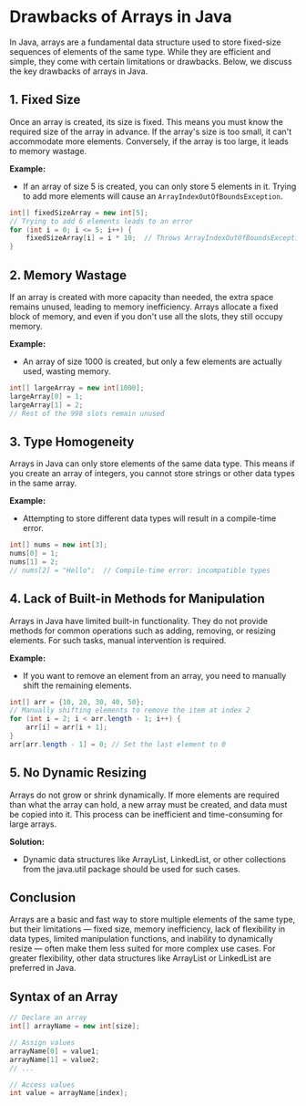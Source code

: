 # Drawbacks of Arrays in Java

In Java, arrays are a fundamental data structure used to store fixed-size sequences of elements of the same type. While they are efficient and simple, they come with certain limitations or drawbacks. Below, we discuss the key drawbacks of arrays in Java.

## 1. Fixed Size
Once an array is created, its size is fixed. This means you must know the required size of the array in advance. If the array's size is too small, it can't accommodate more elements. Conversely, if the array is too large, it leads to memory wastage.

**Example:**
- If an array of size 5 is created, you can only store 5 elements in it. Trying to add more elements will cause an `ArrayIndexOutOfBoundsException`.

```java
int[] fixedSizeArray = new int[5];
// Trying to add 6 elements leads to an error
for (int i = 0; i <= 5; i++) {
    fixedSizeArray[i] = i * 10;  // Throws ArrayIndexOutOfBoundsException at i=5
}
```

## 2. Memory Wastage
If an array is created with more capacity than needed, the extra space remains unused, leading to memory inefficiency. Arrays allocate a fixed block of memory, and even if you don't use all the slots, they still occupy memory.

**Example:**
- An array of size 1000 is created, but only a few elements are actually used, wasting memory.

```java
int[] largeArray = new int[1000];
largeArray[0] = 1;
largeArray[1] = 2;
// Rest of the 998 slots remain unused
```

## 3. Type Homogeneity
Arrays in Java can only store elements of the same data type. This means if you create an array of integers, you cannot store strings or other data types in the same array.

**Example:**
- Attempting to store different data types will result in a compile-time error.

```java
int[] nums = new int[3];
nums[0] = 1;
nums[1] = 2;
// nums[2] = "Hello";  // Compile-time error: incompatible types
```

## 4. Lack of Built-in Methods for Manipulation
Arrays in Java have limited built-in functionality. They do not provide methods for common operations such as adding, removing, or resizing elements. For such tasks, manual intervention is required.

**Example:**
- If you want to remove an element from an array, you need to manually shift the remaining elements.

```java
int[] arr = {10, 20, 30, 40, 50};
// Manually shifting elements to remove the item at index 2
for (int i = 2; i < arr.length - 1; i++) {
    arr[i] = arr[i + 1];
}
arr[arr.length - 1] = 0; // Set the last element to 0
```

## 5. No Dynamic Resizing
Arrays do not grow or shrink dynamically. If more elements are required than what the array can hold, a new array must be created, and data must be copied into it. This process can be inefficient and time-consuming for large arrays.

**Solution:**
- Dynamic data structures like ArrayList, LinkedList, or other collections from the java.util package should be used for such cases.

## Conclusion
Arrays are a basic and fast way to store multiple elements of the same type, but their limitations — fixed size, memory inefficiency, lack of flexibility in data types, limited manipulation functions, and inability to dynamically resize — often make them less suited for more complex use cases. For greater flexibility, other data structures like ArrayList or LinkedList are preferred in Java.


## Syntax of an Array

```java
// Declare an array
int[] arrayName = new int[size];

// Assign values
arrayName[0] = value1;
arrayName[1] = value2;
// ...

// Access values
int value = arrayName[index];
```